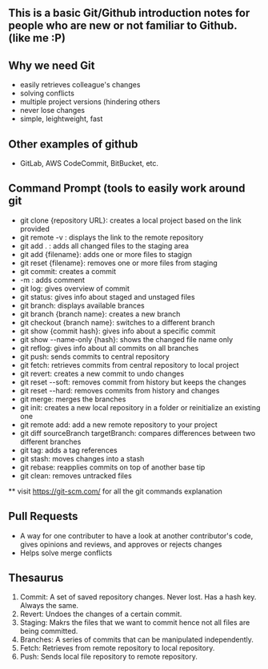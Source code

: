 ## This is a basic Git/Github introduction notes for people who are new or not familiar to Github. (like me :P)


## Why we need Git
- easily retrieves colleague's changes
- solving conflicts
- multiple project versions (hindering others 
- never lose changes
- simple, leightweight, fast


## Other examples of github
- GitLab, AWS CodeCommit, BitBucket, etc.

## Command Prompt (tools to easily work around git
- git clone {repository URL}: creates a local project based on the link provided
- git remote -v : displays the link to the remote repository
- git add . : adds all changed files to the staging area
- git add {filename}: adds one or more files to stagign
- git reset {filename}: removes one or more files from staging
- git commit: creates a commit
- -m : adds comment
- git log: gives overview of commit
- git status: gives info about staged and unstaged files
- git branch: displays available brances
- git branch {branch name}: creates a new branch
- git checkout {branch name}: switches to a different branch
- git show {commit hash}: gives info about a specific commit
- git show --name-only {hash}: shows the changed file name only
- git reflog: gives info about all commits on all branches
- git push: sends commits to central repository
- git fetch: retrieves commits from central repository to local project
- git revert: creates a new commit to undo changes
- git reset --soft: removes commit from history but keeps the changes
- git reset --hard: removes commits from history and changes
- git merge: merges the branches
- git init: creates a new local repository in a folder or reinitialize an existing one
- git remote add: add a new remote repository to your project
- git diff sourceBranch targetBranch: compares differences between two different branches
- git tag: adds a tag references
- git stash: moves changes into a stash
- git rebase: reapplies commits on top of another base tip
- git clean: removes untracked files

** visit https://git-scm.com/ for all the git commands explanation

## Pull Requests
- A way for one contributer to have a look at another contributor's code, gives opinions and reviews, and approves or rejects changes
- Helps solve merge conflicts


## Thesaurus
1. Commit:
   A set of saved repository changes.
   Never lost.
   Has a hash key.
   Always the same.
3. Revert: Undoes the changes of a certain commit.
4. Staging: Makrs the files that we want to commit hence not all files are being committed.
5. Branches: A series of commits that can be manipulated independently.
6. Fetch: Retrieves from remote repository to local repository.
7. Push: Sends local file repository to remote repository.
